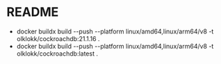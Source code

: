 # README
 
* docker buildx build --push --platform linux/amd64,linux/arm64/v8 -t olklokk/cockroachdb:21.1.16 .  
* docker buildx build --push --platform linux/amd64,linux/arm64/v8 -t olklokk/cockroachdb:latest .  
 